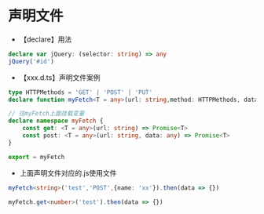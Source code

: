 # 声明文件

* 【declare】用法

```ts
declare var jQuery: (selector: string) => any
jQuery('#id')

```

* 【xxx.d.ts】声明文件案例

```ts
type HTTPMethods = 'GET' | 'POST' | 'PUT'
declare function myFetch<T = any>(url: string,method: HTTPMethods, data?: any): Promise<T>

// 往myFetch上面挂载变量
declare namespace myFetch {
    const get: <T = any>(url: string) => Promise<T>
    const post: <T = any>(url: string, data: any) => Promise<T>
}

export = myFetch
```

* 上面声明文件对应的.js使用文件

```ts
myFetch<string>('test','POST',{name: 'xx'}).then(data => {})

myFetch.get<number>('test').then(data => {})
```
